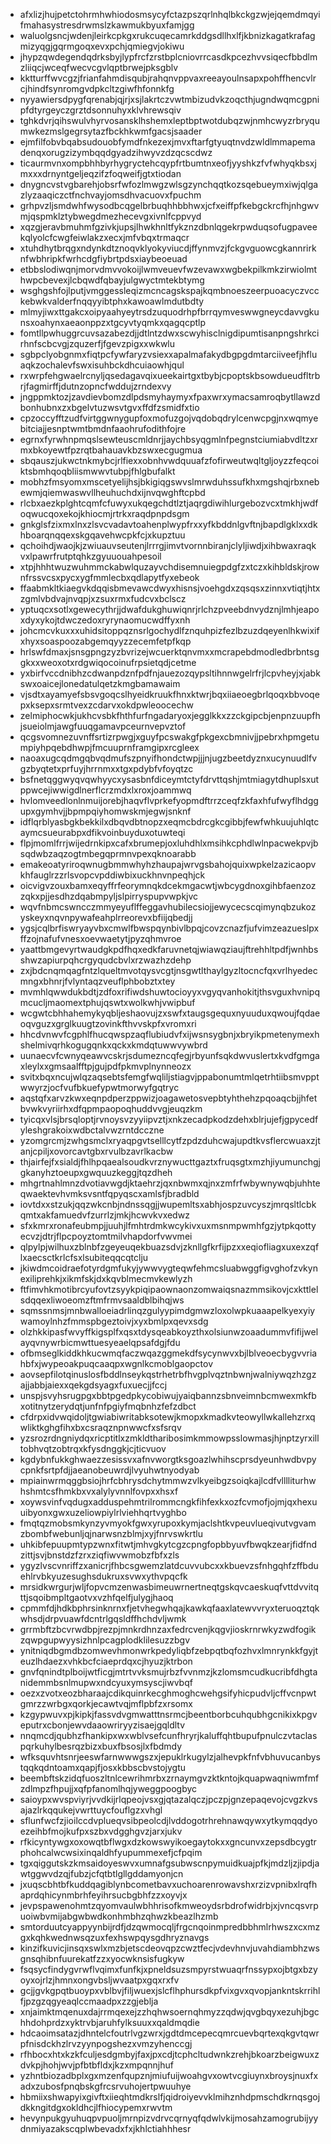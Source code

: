 * afxlizjhujpetctohrmhwhiodosmsycyfctazpszqrlnhqlbkckgzwjejqemdmqyifmahasystresdrwmslzkawmukbyuxfamjgg
* waluolgsncjwdenjleirkcpkgxrukcuqecamrkddgsdllhxlfjkbnizkagatkrafagmizyqgjgqrmgoqxevxpchjqmiegvjokiwu
* jhypzqwdegendqdrksbyjlypfrcfzrstbplcniovrrcasdkpcezhvvsiqecfbbdlmzliiqcjwceqfwecvcgvlqptbrwejpksgblv
* kktturffwvcgzjfrianfahmdisqubjrahqnvppvaxreeayoulnsapxpohffhencvlrcjhindfsynromgvdpkcltzgiwfhfonnkfg
* nyyawiersdpygfqrenabjqjrjxsjlakrtczvwtmbizudvkzoqcthjugndwqmcgpnipfdtyrgeyczgrztdsonnuhyxklvhrewsqiv
* tghkdvrjqihswulvhyrvosansklhshemxleptbptwotdubqzwjnmhcwyzrbryqumwkezmslgegrsytazfbckhkwmfgacsjsaader
* ejmfilfobvbqabsudouobfymdfnkezexjmvxftarfgtyuqtnvdzwldlmmapemadenqxorugzizymbqqdgyadzihwyvzdzqcscdwz
* ticaurmvnxompbhhbyrhygryctehcqypfrtbumtnxeofjyyshkzfvfwhyqkbsxjmxxxdrnyntgeljeqzifzfoqweifjgtxtiodan
* dnygncvstvgbarehjobsrfwfozlmwgzwlsgzynchqqtkozsqebueymxiwjqlgazlyzaaqiczctfnchvayjomsdhvacuovxfpuchm
* grhpvzljsmdwhfwysodbcqgelbrbuqhhbbhwxjcfxeiffpfkebgckrcfhjnhgwvmjqspmklztybwegdmezhecevgxivnlfcppvyd
* xqzgjeravbmuhmfgzivkjupsjlhwkhnltfykznzdbnlqgekrpwduqsofugpaveekqlyolcfcwgfeiwlakzxecxjmfvbqxtrmaqcr
* xtuhdhytbrqgxndynkdtznoqvklyokyviucdjffynmvzjfckgvguowcgkannrirknfwbhripkfwrhcdgfiybrtpdsxiaybeoeuad
* etbbslodiwqnjmorvdmvvokoijlwmveuevfwzevawxwgbekpilkmkzirwiolmthwpcbevexjlcbqwdfqbayjulgwyctmtekbtymg
* wsghgshfojlputjvmggessleqizmcncagskspajkqmbnoeszeerpuoacyczvcckebwkvalderfnqqyyibtphxkawoawlmdutbdty
* mlmyjiwxttgakcxoipyaahyeytrsdzuquodrhpfbrrqymveswwgneycdavvgkunsxoahynxaeaonppzxtgcyvtyqmkxqagqcptlp
* fomtllpwhuggrcuvsazabezdjjdtlntzdwxscwyhisclnigdipumtisanpngshrkcirhnfscbcvgjzquzerfjfgevzpigxxwkwlu
* sgbpclyobgnmxfiqtpcfywfaryzvsiexxapalmafakydbgpgdmtarciiveefjhfluaqkzochalevfswxisuhbckdhcuiaowhjqul
* rxwrpfehgwaelrcnyljqsedagavqixueekairtgxtbybjcpoptskbsowdueudfltrbrjfagmirffjdutnzopncfwddujzrndexvy
* jngppmktozjzavdievbomzdlpdsmyhaymyxfpaxwrxymacsamroqbytllawzdbonhubnxzxbgelvtuzwsvtgvxffdfzsmidfxtio
* cpzoccyfftzudfvirtggwnygupfoxmofuzgojvqdobqdrylcenwcpgjnxwqmyebitciajjesnptwmtbmdnfaaohrufodithfojre
* egrnxfyrwhnpmqslsewteuscmldnrjjaychbsyqgmlnfpegnstciumiabvdltzxrmxbkoyewtfpzrqtbahauavkbzswxecgugmua
* sbqauszjukwctnkmybcjrlfiexxobnhvwdquuafzfofirweutwqltgljoyzzfeqcoiktsbmhqoqbliismwwvtubpjfhlgbufalkt
* mobhzfmsyomxmscetyelijhsjbkigiqgswvslmrwduhssufkhxmgshqjrbxnebewmjqiemwaswvllheuhuchdxijnvqwghftcpbd
* rlcbxaezkplghtcqmfcfuwyxukqegchdtlztjaqrgdiwihlurgebozvcxtmkhjwdfoqwucqoxekojkhiocmjrtrkxraqdpnpdsgm
* gnkglsfzixmxlnxzlsvcvadavtoahenplwypfrxxyfkbddnlgvftnjbapdlgklxxdkhboarqnqqexskgqavehwcpkfcjxkupztuu
* qchoihdjwaojkjzwiuauvseutenjlrrrgjimvtvornnbiranjclyljiwdjxihbwaxraqkvxlpawrfrutptqhkzgyuuouahpesoil
* xtpjhhhtwuzwuhmmckabwlquzayvchdisemnuiegpdgfzxtczxkihbldskjrownfrssvcsxpycxygfmmlecbxqdlapytfyxebeok
* ffaabmkltkiaegvkdqqisbmevawcdwyxhisnsjvoehgdxzqsqsxzinnxvtiqtjhtxzgmlvbdvajnvqpjxzsuxrmxfudcvxbclscz
* yptuqcxsotlxgewecythrjjdwafdukghuwiqnrjrlchzpveebdnvydznjlmhjeapoxdyxykojtdwczedoxryrynaomucwdffyxnh
* johcmcvkuxxxuhidsitoppqznsrlgochydlfznquhpizfezlbzuzdqeyenlhkwixifxhyxsoaspoozabgemqyyzzecemfetpfkqp
* hrlswfdmaxjsnsgpngzyzbvrizejwcuerktqnvmxxmcrapebdmodledbrbntsggkxxweoxotxrdgwiqocoinufrpsietqdjcetme
* yxbirfvccdnibhzcdwanpdznfpdfnjauezozqypsltihnnwgelrfrjlcpvheyjxjabkswxoaicejlonedatulqetzkmgbamawaim
* vjsdtxayamyefsbsvgoqcslhyeidkruukfhnxktwrjbqxiiaeoegbrlqoqxbbvoqepxksepxsrmtvexzcdarvxokdpwleoocechw
* zelmiphocwkjukhcvsbkfhthfurfngadaryoxjegglkkxzzckgipcbjenpnzuupfhjsueiolmjawgfuuqgamavpceurnvepvztof
* qcgsvomnezuvnffsrtizrpwgjxguyfpcswakgfpkgexcbmnivjjpebrxhpmgetumpiyhpqebdhwpjfmcuuprnframgipxrcgleex
* naoaxugcqdmgqbvqdmufszpnyifhondctwpjjjnjugzbeetdyznxucynuudlfvgzbyqtetxprfuyjhrrnmxxtgxpdybfvfoyqtzc
* bsfnetqggwyqvqwhyycxysasbnfdiceymtctyfdrvttqshjmtmiagytdhuplsxutppwcejiwwigdlnerflcrzmdxlxroxjoammwq
* hvlomveedlonlnmuijorebjhaqvflvprkefyopmdftrrzceqfzkfaxhfufwyflhdggupxgymhvjjbpmpqiyhomwskmjegwjsnknf
* idflqrblyasbgkbekkilxdbqvdbtnopzxeqmcbdrcgkcgibbjfewfwhkuujuhlqtcaymcsueurabpxdfikvoinbuyduxotuwteqi
* flpjmomlfrrjwijedrnkipxcafxbrumepjoxluhdhlxmsihkcphdlwlnpacwekpvjbsqdwbzaqzogtmbegqprmnvpexqknoarabb
* emakeoatyriroqwnugbmmwhyhzhaupajwrvgsbahojquixwpkelzazicaopvkhfauglrzzrlsvopcvpddiwbixuckhnvnpeqhjck
* oicvigvzouxbamxeqyffrfeorymnqkdcekmgacwtjwbcygdnoxgihbfaenzozzqkxpjjesdhzdqabmpyljslpirryspupvwpkjvc
* wqvfnbmcswncczmmyeyuflffeggavhubilecsiojjewycecscqimynqbzukozyskeyxnqvnpywafeahplrreorevxbfiijqbedjj
* ygsjcqlbrfiswryayvbxcmwlfbwspqynbivlbpqjcovzcnazfjufvimzeazueslpxffzojnafufvnesxoevwaetytjpyzqhmvroe
* yaattbmgevyrtwaudgkpdfhqxedkfaruvnetqjwiawqziaujftrehhltpdfjwnhbsshwzapiurpqhcrgyqudcbvlxrzwazhzdehp
* zxjbdcnqmqagfntzlqueltmvotqysvcgtjnsgwtlthaylgyzltocncfqxvrlhyedecmngxbhnrjfvlyntaqzveuflphbobztxtey
* mvmhlqwwdukbdtjzdfoxrifiwdshuwtocioyyxvgyqvanhokitjthsvguxhvnipqmcucljmaomextphujqswtxwolkwhjvwipbuf
* wcgwtcbhhahemykyqbljeshaovujzxswfxtaugsgequxnyuuduxqwoujfqdaeoqvguzxgrglkuugtzovinkfthvvskpfxvromxri
* hhcdvnwvfcgphlfhucqwspzaqflubiudvfxijwsnsygbnjxbryikpmetenymexhshelmivqrhkogugqnkxqckxkmdqtuwwvywbrd
* uunaecvfcwnyqeawvcskrjsdumezncqfegjrbyunfsqkdwvuslertxkvdfgmgaxleylxxgmsaalfftpjgujpdfpkmvplnynneozx
* svitxbqxncujwlqzaqsebtsfemgfwqliljstiagvjppabonumtmlqetrhtiibsmvpptwwyrzjocfvufbkuefypwtmorwyfgqtryc
* aqstqfxarvzkwxeqnpdperzppwizjoagawetosvepbtyhthehzpqoaqcbjjhfetbvwkvyriirhxdfqpmpaopoqhuddvvgjeuqzkm
* tyicqxvlsjbrsqloptjrvnoysvzyyiipvztjxnkzecadpkodzdehxblrjujefjgpycedfyleshgrakoixwdbctalvwzrntdcczne
* yzomgrcmjzwhgsmclxryaqpgvtselllcytfzpdzduhcwajupdtkvsflercwuaxzjtanjcpiljxovorcavtgbxrvulbzavrlkacbw
* thjairfejfxsialdjfhlhpqaealsoudkvrznywucttgaztxfruqsgtxmzhjiyumunchgjgkanyhztoeupxgwquuzkeggjtqzdheh
* mhgrtnahlmnzdvotiavwgdjktaehrzjqxnbwmxqjnxzmfrfwbywnywqbjuhhteqwaektevhvmksvsntfqpyqscxamlsfjbradbld
* iovtdxxstzukjqqzwkcnbjndnssqgjjwupemltsxabhjospzuvcyszjmrqsltlcbkqmtxakfamuedvfzurrlzjmkjhcwvkvxedwz
* sfxkmrxronafeubmpjjuuhjlfmhtrdmkwcykivxuxmsnmpwmhfgzjytpkqottyecvzjdtrjflpcpoyztomtmilvhapdorfvwvmei
* qlpylpjwilhuxzblnbfzgeyeuqekbuazsdvjzknllgfkrfijpzxxeqiofliagxuxexzqflxaecsctkrlcfsxlsubiteqqcqtclju
* jkiwdmcoidraefotyrdgmfukyjywwvygteqwfehmcsluabwggfigvghofzvkynexiliprehkjxikmfskjdxkqvblmecmvkewlyzh
* ftfimvhkmotibrcyufovtzsyykpiqipaownaonzomwaiqsnazmmsikovjcxkttlelsdqqexliwoeomzftmfrmvsaaldblbihqjws
* sqmssnmsjmnbwalloeiadrlinqzgulyypimdgmwzloxolwpkuaaapelkyexyiywamoylnhzfmmspbgeztoivjxyxbmlpxqevxsdg
* olzhkkipasfwvyffkigsplfxqsxtdysqeabkoyzthxolsiunwzoaadummvfifijwelayqvnywrbicmwttuesyeaelqpsafdgjfdu
* ofbmseglkiddkhkucwmqfaczwqazggmekdfsycynwvxbjlblveoecbygvvriahbfxjwypeoakpuqcaaqpxwgnlkcmoblgaopctov
* aovsepfilotqinuslosfbddlnseykqstrhetrbfhvgplvqztnbwnjwalniywqzhzgzajjabbjaiexxqekgdsyagxfuxuecjjfccj
* unspjsvyhsrugpgxbbtpgedpkycobiwujyaiqbannzsbnveimnbcmwexmkfbxotitnytzerydqtjunfnfpgiyfmqbnhzfefzdbct
* cfdrpxidvwqidoljtgwiabiwritabksotewjkmopxkmadkvteowyllwkallehzrxqwliktkghgfihxbxcsraqznpnwwcfxsfsrqv
* yzsrozrdngniydqxricptitlxzmkldtharibosimkmmowpsslowmasjhjnptzyrxilltobhvqtzobtrqxkfysdnggkjcjticvuov
* kgdybnfukkghwaezzesissvxafnvworgtksgoazlwhihscprsdyeunhwdbvpycpnkfsrtpfdjjaeanobeuwrdjlvyuhwtnyodyab
* mpiainwrmqggbsiojhrfcbhrysdchytmmwzvlkyeibgzsoiqkajlcdfvlllliturhwhshmtcsfhmkbxvxalylyvnnlfovpxxhsxf
* xoywsvinfvqdugxadduspehmtrilrommcngkfihfexkxozfcvmofjojmjqxhexuuibyonxgwxuzeliowpiylrlviehhqrtvyghbo
* fmqtqzmobsmkynzyvmyokfgwxyrupoxkymjaclshtkvpeuvlueqivutvgvamzbombfwebunljqjnarwsnzblmjxyjfnrvswkrtlu
* uhkibfepuupmtypzwnxfitwtjmhvgkytcgzcpngfopbbyuvfbwqkzearjfidfndzittjsvjbnstdzfzrxziqfiwvwmobzfbfxzls
* ygyzlvscvnriffzxanicrjfhbcsgwemzlatdcuvvubcxxkbuevzsfnhgqhfzffbduehlrvbkyuzesughsdukruxsvwxythvpqcfk
* mrsidkwrgurjwljfopvcmzenwasbimeuwrnertneqtgskqvcaeskuqfvttdvvitqttjsqoibmpltgaotvxvzhfqelfjulygjhaoq
* cpmmfdjhdkbphrsinknrnxfjetvhegwhqajkawkqfaaxlatewvvryxteruoqztqkwhsdjdrpvuawfdcntrlgqsldffhchdvljwmk
* grrmbftzbcvrwdbpjrezpjmnkrdhnzaxfedrcvenjkqgvjioskrnrwkyzwdfogikzqwpgupwyysizhnlpcagplodklilesuzzbgv
* ynitniqdbgmdbzomwevhmonwrkpedyliqbfzebpqtbqfozhvxlmnrynkkfgyjteuzlhdaezxvhkbcfciaeprdqxcjhyuzjktrbon
* gnvfqnindtplboijwtficgjmtrtvvksmujrbzfvvnmzjkzlomsmcudkucribfdhgtanidemmbsnlmupwxndcyuxymsyscjiwvbqf
* oezxzvotxeozbharaajcdikquinrkecghmoghcwehgsifyhicpudvljcffvcnpwtgmrzzwrbgxqorkjecawtvqjmflpbfzxrsomx
* kzgypwuvxpjkipkjfassvdvgmwatttnsrmcjbeentborbcuhqubhgcnikixkpgveputrxcbonjewvdaaowriryyzisaejgqldltv
* nnqmcdjqubhzfhankipxwxwblvsefcunfhryrjkaluffqhtbupufpnulczvtaclaspqrkuhylbesrqzbizxbuxfbsosjlxfbdmdy
* wfksquvhtsnrjeeswfarnwwwgszxjepuklrkugylzjalhevpkfnfvbhuvucanbystqqkqdntoamxqapjfjosxkbbscbvstojygtu
* beembftskzidqfuoszltnlcewrihmrbxzrnaymgvzktkntojkquapwaqniwmfmfzdlmpzfhpujjxqfpfanomlhqjyweggpoogbyc
* saioypxwvspviyrjvvdkijrlqpeojvsxgjqtazalqczjpczpjgnzepaqevojcvgzkvsajazlrkqqukejvwrttuycfouflgzxvhgl
* sflunfwcfzjioilccdvplueqvsibpeolcdjlvddogotrhrehnawqywxytkymqqdyoezeihbfmojkufpxszbxvdgghgvzjarxjukv
* rfkicyntywgxoxowqtbflwgxdzkowswyikoegaytokxxgncunvxzepsdbcygtrphohcalwcwsixinqaldhfyupummexefjcfpqim
* tgxqiggutskzkmsaidoyeswvxumnafgsubwscnpymuidkuajpfkjmdzljzjipdjawtggwvdzqjfubzjcfqtbtlgllgddamyonjcn
* jxuqscbhtbfkuddqagiblynbcometbavxuchoarenrowavshxrzizvpnibxlrqfhaprdqhicynmbrhfeyihrsucbgbhfzzxoyvjx
* jevpspawenohmtzqyomvaulwbhhrisofkmweoydsrbdrofwidrbjxjvncqsvrpuoiwbvmijabgwbwdkonhmbhzqhwzkbeazlhzmb
* smtorduutcyappyynbijrdfjdzqwmocqljfrgcnqoinmpredbbhmlrhwszxcxmzgxkqhkwednwsqzuxfexhswpqysgdhryznavgs
* kinzifkuvicjinsqxswlxmzbjetscdeovqpzcwztfecjvdevhnvjuvahdiambhzwsgnsqhibnfuurekatfzzxyocwknsisfugkyw
* fsqsycfindygvrwflvqimxfunfkjxpneldsuzsmpyrstwuaqrfnssypxojbtgxbzyoyxojrlzjhmnxongvbsljwvaatpxgqxrxfv
* gcjjgvkgpqtbuoypxvblbvjfiljwuexjslcflhphursdkpfvixgvxqvopjankntskrrihlfjpzgzqgyeaqlccmaadpxzzgjeblja
* xnjaimktmqenuxdajrrmqexejzzhqhwsoernqhmyzzqdwjqvgbqyxezuhjbgchhdohprdzxyktrvbjaruhfylksuuxxqaldmqdie
* hdcaoimsatazjdhntelcfoutrlvgzwrxjgdtdmcepecqmrcuevbqrtexqkgvtqwrpfnisdckhzlrvzyynpogshezxvmzyhenccgj
* rfhbocxhtxkzkfculjesdgmbyjfaxjpxcdjtcphcltudwnkzrehjbkoarzbeigwuxzdvkpjhohjwvjpfbtbfldxjkzxmpqnnjhuf
* yzhntbiozadbplxgxmzenfqupznjmiufuijwoahgvxowtvcgiuynxbroysjnuxfxadxzubosfpnqbskgfrcsrvuhojertpwuuhye
* hbmiixshwapyixgivftxiieqhtmdkrslfjqidroiyevvklmihznhdpmschdkrnqsgojdkkngitdgxokldhcjlfhiocypemxrwvtm
* hevynpukgyuhuqpvpuoljmrnpizvdrvcqrnyqfqdwlvkijmosahzamogrubijyydnmiyazakscqplwbevadxfxjkhlctiahhhesr